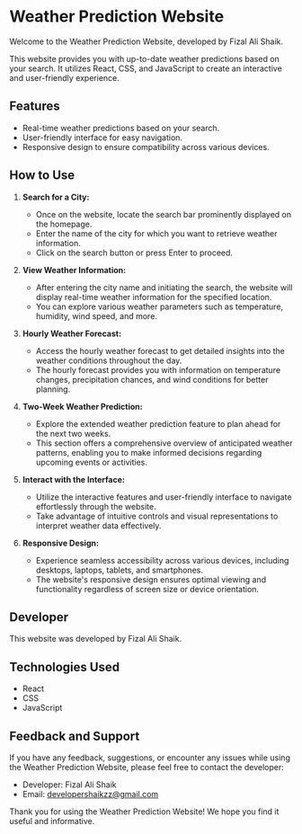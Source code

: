 # Weather Prediction Website

Welcome to the Weather Prediction Website, developed by Fizal Ali Shaik.

This website provides you with up-to-date weather predictions based on your search. It utilizes React, CSS, and JavaScript to create an interactive and user-friendly experience.


## Features

- Real-time weather predictions based on your search.
- User-friendly interface for easy navigation.
- Responsive design to ensure compatibility across various devices.

## How to Use

1. **Search for a City:**
   - Once on the website, locate the search bar prominently displayed on the homepage.
   - Enter the name of the city for which you want to retrieve weather information.
   - Click on the search button or press Enter to proceed.

2. **View Weather Information:**
   - After entering the city name and initiating the search, the website will display real-time weather information for the specified location.
   - You can explore various weather parameters such as temperature, humidity, wind speed, and more.

3. **Hourly Weather Forecast:**
   - Access the hourly weather forecast to get detailed insights into the weather conditions throughout the day.
   - The hourly forecast provides you with information on temperature changes, precipitation chances, and wind conditions for better planning.

4. **Two-Week Weather Prediction:**
   - Explore the extended weather prediction feature to plan ahead for the next two weeks.
   - This section offers a comprehensive overview of anticipated weather patterns, enabling you to make informed decisions regarding upcoming events or activities.

5. **Interact with the Interface:**
   - Utilize the interactive features and user-friendly interface to navigate effortlessly through the website.
   - Take advantage of intuitive controls and visual representations to interpret weather data effectively.

6. **Responsive Design:**
   - Experience seamless accessibility across various devices, including desktops, laptops, tablets, and smartphones.
   - The website's responsive design ensures optimal viewing and functionality regardless of screen size or device orientation.




## Developer

This website was developed by Fizal Ali Shaik.

## Technologies Used

- React
- CSS
- JavaScript

## Feedback and Support

If you have any feedback, suggestions, or encounter any issues while using the Weather Prediction Website, please feel free to contact the developer:

- Developer: Fizal Ali Shaik
- Email: [developershaikzz@gmail.com](mailto:developershaikzz@gmail.com)

Thank you for using the Weather Prediction Website! We hope you find it useful and informative.
